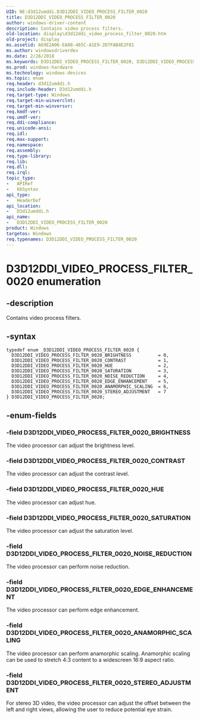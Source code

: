 ```yaml
---
UID: NE:d3d12umddi.D3D12DDI_VIDEO_PROCESS_FILTER_0020
title: D3D12DDI_VIDEO_PROCESS_FILTER_0020
author: windows-driver-content
description: Contains video process filters.
old-location: display\d3d12ddi_video_process_filter_0020.htm
old-project: display
ms.assetid: A69E2A06-EA08-465C-A1E9-2D7FAB4E2F81
ms.author: windowsdriverdev
ms.date: 2/26/2018
ms.keywords: D3D12DDI_VIDEO_PROCESS_FILTER_0020, D3D12DDI_VIDEO_PROCESS_FILTER_0020 enumeration [Display Devices], D3D12DDI_VIDEO_PROCESS_FILTER_0020_ANAMORPHIC_SCALING, D3D12DDI_VIDEO_PROCESS_FILTER_0020_BRIGHTNESS, D3D12DDI_VIDEO_PROCESS_FILTER_0020_CONTRAST, D3D12DDI_VIDEO_PROCESS_FILTER_0020_EDGE_ENHANCEMENT, D3D12DDI_VIDEO_PROCESS_FILTER_0020_HUE, D3D12DDI_VIDEO_PROCESS_FILTER_0020_NOISE_REDUCTION, D3D12DDI_VIDEO_PROCESS_FILTER_0020_SATURATION, D3D12DDI_VIDEO_PROCESS_FILTER_0020_STEREO_ADJUSTMENT, d3d12umddi/D3D12DDI_VIDEO_PROCESS_FILTER_0020, d3d12umddi/D3D12DDI_VIDEO_PROCESS_FILTER_0020_ANAMORPHIC_SCALING, d3d12umddi/D3D12DDI_VIDEO_PROCESS_FILTER_0020_BRIGHTNESS, d3d12umddi/D3D12DDI_VIDEO_PROCESS_FILTER_0020_CONTRAST, d3d12umddi/D3D12DDI_VIDEO_PROCESS_FILTER_0020_EDGE_ENHANCEMENT, d3d12umddi/D3D12DDI_VIDEO_PROCESS_FILTER_0020_HUE, d3d12umddi/D3D12DDI_VIDEO_PROCESS_FILTER_0020_NOISE_REDUCTION, d3d12umddi/D3D12DDI_VIDEO_PROCESS_FILTER_0020_SATURATION, d3d12umddi/D3D12DDI_VIDEO_PROCESS_FILTER_0020_STEREO_ADJUSTMENT, display.d3d12ddi_video_process_filter_0020
ms.prod: windows-hardware
ms.technology: windows-devices
ms.topic: enum
req.header: d3d12umddi.h
req.include-header: D3d12umddi.h
req.target-type: Windows
req.target-min-winverclnt: 
req.target-min-winversvr: 
req.kmdf-ver: 
req.umdf-ver: 
req.ddi-compliance: 
req.unicode-ansi: 
req.idl: 
req.max-support: 
req.namespace: 
req.assembly: 
req.type-library: 
req.lib: 
req.dll: 
req.irql: 
topic_type:
-	APIRef
-	kbSyntax
api_type:
-	HeaderDef
api_location:
-	D3d12umddi.h
api_name:
-	D3D12DDI_VIDEO_PROCESS_FILTER_0020
product: Windows
targetos: Windows
req.typenames: D3D12DDI_VIDEO_PROCESS_FILTER_0020
---
```


# D3D12DDI_VIDEO_PROCESS_FILTER_0020 enumeration


## -description


Contains video process filters.


## -syntax


````
typedef enum _D3D12DDI_VIDEO_PROCESS_FILTER_0020 { 
  D3D12DDI_VIDEO_PROCESS_FILTER_0020_BRIGHTNESS          = 0,
  D3D12DDI_VIDEO_PROCESS_FILTER_0020_CONTRAST            = 1,
  D3D12DDI_VIDEO_PROCESS_FILTER_0020_HUE                 = 2,
  D3D12DDI_VIDEO_PROCESS_FILTER_0020_SATURATION          = 3,
  D3D12DDI_VIDEO_PROCESS_FILTER_0020_NOISE_REDUCTION     = 4,
  D3D12DDI_VIDEO_PROCESS_FILTER_0020_EDGE_ENHANCEMENT    = 5,
  D3D12DDI_VIDEO_PROCESS_FILTER_0020_ANAMORPHIC_SCALING  = 6,
  D3D12DDI_VIDEO_PROCESS_FILTER_0020_STEREO_ADJUSTMENT   = 7
} D3D12DDI_VIDEO_PROCESS_FILTER_0020;
````


## -enum-fields




### -field D3D12DDI_VIDEO_PROCESS_FILTER_0020_BRIGHTNESS

The video processor can adjust the brightness level. 


### -field D3D12DDI_VIDEO_PROCESS_FILTER_0020_CONTRAST

The video processor can adjust the contrast level. 


### -field D3D12DDI_VIDEO_PROCESS_FILTER_0020_HUE

The video processor can adjust hue. 


### -field D3D12DDI_VIDEO_PROCESS_FILTER_0020_SATURATION

The video processor can adjust the saturation level.


### -field D3D12DDI_VIDEO_PROCESS_FILTER_0020_NOISE_REDUCTION

The video processor can perform noise reduction. 


### -field D3D12DDI_VIDEO_PROCESS_FILTER_0020_EDGE_ENHANCEMENT

The video processor can perform edge enhancement. 


### -field D3D12DDI_VIDEO_PROCESS_FILTER_0020_ANAMORPHIC_SCALING

The video processor can perform anamorphic scaling. Anamorphic scaling can be used to stretch 4:3 content to a widescreen 16:9 aspect ratio. 


### -field D3D12DDI_VIDEO_PROCESS_FILTER_0020_STEREO_ADJUSTMENT

For stereo 3D video, the video processor can adjust the offset between the left and right views, allowing the user to reduce potential eye strain.

